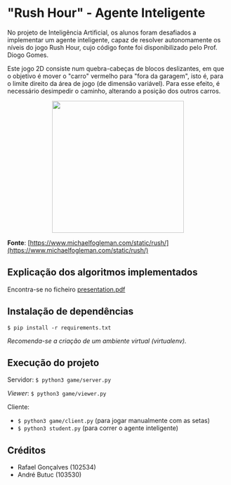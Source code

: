 # "Rush Hour" - Agente Inteligente

No projeto de Inteligência Artificial, os alunos foram desafiados a implementar um agente inteligente, capaz de resolver autonomamente os níveis do jogo Rush Hour, cujo código fonte foi disponibilizado pelo Prof. Diogo Gomes.

Este jogo 2D consiste num quebra-cabeças de blocos deslizantes, em que o objetivo é mover o "carro" vermelho para "fora da garagem", isto é, para o limite direito da área de jogo (de dimensão variável). Para esse efeito, é necessário desimpedir o caminho, alterando a posição dos outros carros.

<div style="text-align:center">
<img src="https://www.michaelfogleman.com/static/rush/top15.png?bust=1531758494" width="300">
</div>

**Fonte**: [https://www.michaelfogleman.com/static/rush/](https://www.michaelfogleman.com/static/rush/)


## Explicação dos algoritmos implementados
Encontra-se no ficheiro [presentation.pdf](presentation.pdf)

## Instalação de dependências

`$ pip install -r requirements.txt`

_Recomenda-se a criação de um ambiente virtual (virtualenv)._

## Execução do projeto
Servidor:
`$ python3 game/server.py`

*Viewer*:
`$ python3 game/viewer.py`

Cliente:
- `$ python3 game/client.py` (para jogar manualmente com as setas)
- `$ python3 student.py` (para correr o agente inteligente)

## Créditos
- Rafael Gonçalves (102534)
- André Butuc (103530)

